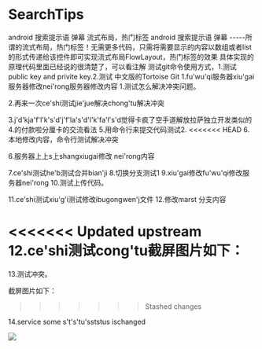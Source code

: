 # SearchTips
android 搜索提示语 弹幕 流式布局，热门标签
android 搜索提示语 弹幕 -----所谓的流式布局，热门标签！无需更多代码，只需将需要显示的内容以数组或者list的形式传递给该控件即可实现流式布局FlowLayout，热门标签的效果
具体实现的原理代码里面已经说的很清楚了，可以看注解
测试git命令使用方式，1.测试public key and privite key.2.测试 中文版的Tortoise Git
1.fu'wu'qi服务器xiu'gai服务器修改nei'rong服务器修改内容 
1.测试怎么解决冲突问题。

2.再来一次ce'shi测试jie'jue解决chong'tu解决冲突  

3.j'd'kja'f'l'k's'd'j'f'la's'd'l'k'fa'l's'd觉得卡疯了空手道解放拉萨独立开发类似的
4.的付款啦分厘卡的交流看法
5.用命令行来提交代码测试2.
<<<<<<< HEAD
6.本地修改内容，命令行测试解决冲突

6.服务器上上s上shangxiugai修改  nei'rong内容

7.ce'shi测试he'b测试合并bian'ji
8.切换分支测试1
9.xiu'gai修改fu'wu'qi修改服务器nei'rong
10.测试上传代码。

11.ce'shi测试xiu'g'i测试修改ibugongwen'j文件
12.修改marst 分支内容


<<<<<<< Updated upstream
12.ce'shi测试cong'tu截屏图片如下：
=======
13.测试冲突。

截屏图片如下：
>>>>>>> Stashed changes

14.service some s't's'tu'sststus ischanged

![](https://github.com/xujinping/SearchTips/blob/master/app/src/main/raw/screenShot.png)
